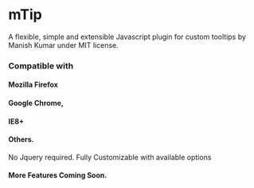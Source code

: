 # mTip
A flexible, simple and extensible Javascript plugin for custom tooltips by Manish Kumar under MIT license.
### Compatible with 
#### Mozilla Firefox
#### Google Chrome, 
#### IE8+ 
#### Others.

No Jquery required.
Fully Customizable with available options

#### More Features Coming Soon.
